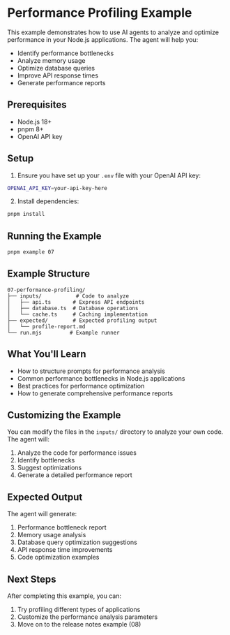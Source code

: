 # Performance Profiling Example

This example demonstrates how to use AI agents to analyze and optimize performance in your Node.js applications. The agent will help you:
- Identify performance bottlenecks
- Analyze memory usage
- Optimize database queries
- Improve API response times
- Generate performance reports

## Prerequisites

- Node.js 18+
- pnpm 8+
- OpenAI API key

## Setup

1. Ensure you have set up your `.env` file with your OpenAI API key:
```bash
OPENAI_API_KEY=your-api-key-here
```

2. Install dependencies:
```bash
pnpm install
```

## Running the Example

```bash
pnpm example 07
```

## Example Structure

```
07-performance-profiling/
├── inputs/           # Code to analyze
│   ├── api.ts       # Express API endpoints
│   ├── database.ts  # Database operations
│   └── cache.ts     # Caching implementation
├── expected/        # Expected profiling output
│   └── profile-report.md
└── run.mjs         # Example runner
```

## What You'll Learn

- How to structure prompts for performance analysis
- Common performance bottlenecks in Node.js applications
- Best practices for performance optimization
- How to generate comprehensive performance reports

## Customizing the Example

You can modify the files in the `inputs/` directory to analyze your own code. The agent will:
1. Analyze the code for performance issues
2. Identify bottlenecks
3. Suggest optimizations
4. Generate a detailed performance report

## Expected Output

The agent will generate:
1. Performance bottleneck report
2. Memory usage analysis
3. Database query optimization suggestions
4. API response time improvements
5. Code optimization examples

## Next Steps

After completing this example, you can:
1. Try profiling different types of applications
2. Customize the performance analysis parameters
3. Move on to the release notes example (08) 